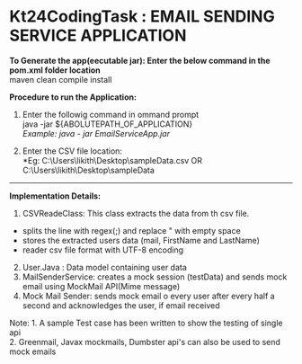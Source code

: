 # Kt24CodingTask  : EMAIL SENDING SERVICE APPLICATION

**To Generate the app(eecutable jar): Enter the below command in the pom.xml folder location**     
maven clean compile install

**Procedure to run the Application:**      
1. Enter the followig command in ommand prompt    
java -jar ${ABOLUTEPATH_OF_APPLICATION}    
*Example: java - jar EmailServiceApp.jar*     

2. Enter the CSV file location:     
*Eg: C:\Users\likith\Desktop\sampleData.csv OR    
    C:\Users\likith\Desktop\sampleData      

-------------------------------------------------------------------     
**Implementation Details:**    
1. CSVReadeClass: This class extracts the data from th csv file.    
  - splits the line with regex(;) and replace " with empty space    
  - stores the extracted users data (mail, FirstName and LastName)   
  - reader csv file format with UTF-8 encoding    
2. User.Java : Data model containing user data    
3. MailSenderService: creates a mock session (testData) and sends mock email using MockMail API(Mime message)    
4. Mock Mail Sender: sends mock email o every user after every half a second and acknowledges the user, if email received   

Note: 1. A sample Test case has been written to show the testing of single api   
      2. Greenmail, Javax mockmails, Dumbster api's can also be used to send mock emails    
